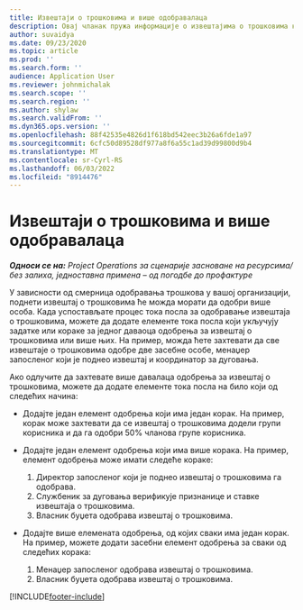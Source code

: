 ```yaml
---
title: Извештаји о трошковима и више одобравалаца
description: Овај чланак пружа информације о извештајима о трошковима који захтевају одобрење више особа.
author: suvaidya
ms.date: 09/23/2020
ms.topic: article
ms.prod: ''
ms.search.form: ''
audience: Application User
ms.reviewer: johnmichalak
ms.search.scope: ''
ms.search.region: ''
ms.author: shylaw
ms.search.validFrom: ''
ms.dyn365.ops.version: ''
ms.openlocfilehash: 88f42535e4826d1f618bd542eec3b26a6fde1a97
ms.sourcegitcommit: 6cfc50d89528df977a8f6a55c1ad39d99800d9b4
ms.translationtype: MT
ms.contentlocale: sr-Cyrl-RS
ms.lasthandoff: 06/03/2022
ms.locfileid: "8914476"
---
```

# <a name="expense-reports-and-multiple-approvers"></a>Извештаји о трошковима и више одобравалаца

_**Односи се на:** Project Operations за сценарије засноване на ресурсима/без залиха, једноставна примена – од погодбе до профактуре_

У зависности од смерница одобравања трошкова у вашој организацији, поднети извештај о трошковима ће можда морати да одобри више особа. Када успостављате процес тока посла за одобравање извештаја о трошковима, можете да додате елементе тока посла који укључују задатке или кораке за једног даваоца одобрења за извештај о трошковима или више њих. На пример, можда ћете захтевати да све извештаје о трошковима одобре две засебне особе, менаџер запосленог који је поднео извештај и координатор за дуговања.

Ако одлучите да захтевате више давалаца одобрења за извештај о трошковима, можете да додате елементе тока посла на било који од следећих начина:

- Додајте један елемент одобрења који има један корак. На пример, корак може захтевати да се извештај о трошковима додели групи корисника и да га одобри 50% чланова групе корисника.
- Додајте један елемент одобрења који има више корака. На пример, елемент одобрења може имати следеће кораке:

    1. Директор запосленог који је поднео извештај о трошковима га одобрава.
    2. Службеник за дуговања верификује признанице и ставке извештаја о трошковима.
    3. Власник буџета одобрава извештај о трошковима.

- Додајте више елемената одобрења, од којих сваки има један корак. На пример, можете додати засебни елемент одобрења за сваки од следећих корака:

    1. Менаџер запосленог одобрава извештај о трошковима.
    2. Власник буџета одобрава извештај о трошковима.


[!INCLUDE[footer-include](../includes/footer-banner.md)]